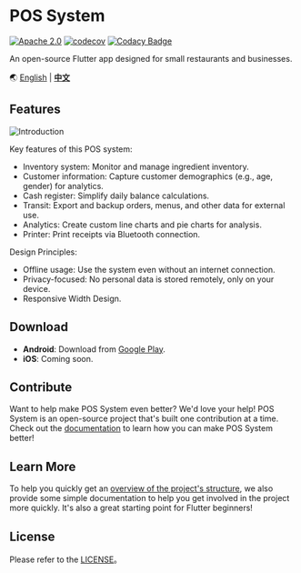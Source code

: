 # POS System

[![Apache 2.0](https://img.shields.io/github/license/nebula-plugins/gradle-netflixoss-project-plugin.svg)](http://www.apache.org/licenses/LICENSE-2.0)
[![codecov](https://codecov.io/gh/evan361425/flutter-pos-system/branch/master/graph/badge.svg?token=KCMZRMU47V)](https://codecov.io/gh/evan361425/flutter-pos-system)
[![Codacy Badge](https://app.codacy.com/project/badge/Grade/a3713a1200f340e78f7209f4a55be993)](https://www.codacy.com/gh/evan361425/flutter-pos-system/dashboard?utm_source=github.com&utm_medium=referral&utm_content=evan361425/flutter-pos-system&utm_campaign=Badge_Grade)

An open-source Flutter app designed for small restaurants and businesses.

🌏
[English](https://evan361425.github.io/flutter-pos-system/en/) |
[**中文**](https://evan361425.github.io/flutter-pos-system/zh/)

## Features

![Introduction](https://evan361425.github.io/flutter-pos-system/images/index-introduction.png)

Key features of this POS system:

- Inventory system: Monitor and manage ingredient inventory.
- Customer information: Capture customer demographics (e.g., age, gender) for analytics.
- Cash register: Simplify daily balance calculations.
- Transit: Export and backup orders, menus, and other data for external use.
- Analytics: Create custom line charts and pie charts for analysis.
- Printer: Print receipts via Bluetooth connection.

Design Principles:

- Offline usage: Use the system even without an internet connection.
- Privacy-focused: No personal data is stored remotely, only on your device.
- Responsive Width Design.

## Download

- **Android**: Download from [Google Play](https://play.google.com/store/apps/details?id=com.evanlu.possystem).
- **iOS**: Coming soon.

## Contribute

Want to help make POS System even better? We'd love your help!
POS System is an open-source project that's built one contribution at a time.
Check out the [documentation](https://evan361425.github.io/flutter-pos-system/about/contribute/)
to learn how you can make POS System better!

## Learn More

To help you quickly get an [overview of the project's structure](https://evan361425.github.io/flutter-pos-system/about/structure/),
we also provide some simple documentation to help you
get involved in the project more quickly.
It's also a great starting point for Flutter beginners!

## License

Please refer to the [LICENSE](LICENSE)。
